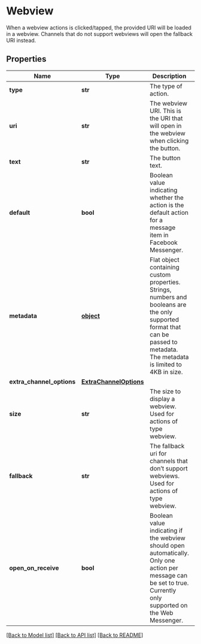 # Webview

When a webview actions is clicked/tapped, the provided URI will be loaded in a webview. Channels that do not support webviews will open the fallback URI instead.
## Properties
Name | Type | Description | Notes
------------ | ------------- | ------------- | -------------
**type** | **str** | The type of action. | 
**uri** | **str** | The webview URI. This is the URI that will open in the webview when clicking the button. | 
**text** | **str** | The button text. | 
**default** | **bool** | Boolean value indicating whether the action is the default action for a message item in Facebook Messenger. | [optional] 
**metadata** | [**object**](.md) | Flat object containing custom properties. Strings, numbers and booleans  are the only supported format that can be passed to metadata. The metadata is limited to 4KB in size.  | [optional] 
**extra_channel_options** | [**ExtraChannelOptions**](ExtraChannelOptions.md) |  | [optional] 
**size** | **str** | The size to display a webview. Used for actions of type webview. | [optional] 
**fallback** | **str** | The fallback uri for channels that don’t support webviews. Used for actions of type webview. | 
**open_on_receive** | **bool** | Boolean value indicating if the webview should open automatically. Only one action per message can be set to true. Currently only supported on the Web Messenger. | [optional] 

[[Back to Model list]](../README.md#documentation-for-models) [[Back to API list]](../README.md#documentation-for-api-endpoints) [[Back to README]](../README.md)


